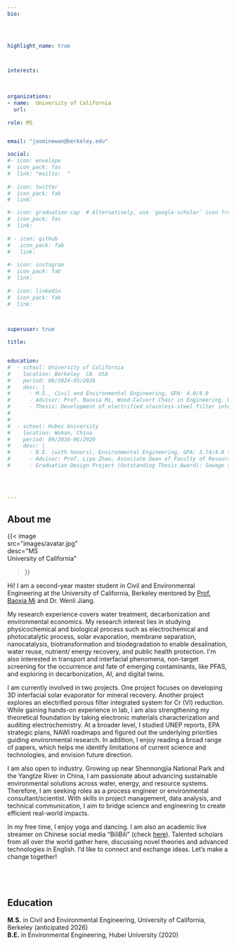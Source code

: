 ```yaml
---
bio: 


 
    
highlight_name: true



interests:
 

 
organizations:
- name:  University of California
  url:  
  
role: MS 


email: "jasminewan@berkeley.edu"

social:
#- icon: envelope
#  icon_pack: fas
#  link: "mailto:  "
  
#- icon: twitter
#  icon_pack: fab
#  link: 

#- icon: graduation-cap  # Alternatively, use `google-scholar` icon from `ai` icon pack
#  icon_pack: fas
#  link: 
  
# - icon: github
#   icon_pack: fab
#   link: 
  
#- icon: instagram
#  icon_pack: fab
#  link:  
  
#- icon: linkedin
#  icon_pack: fab
#  link: 
    


superuser: true

title: 


education: 
#  - school: University of California
#    location: Berkeley  CA  USA
#    period: 08/2024-05/2026
#    desc: |
#      - M.S., Civil and Environmental Engineering, GPA: 4.0/4.0                                                                       
#      - Advisor: Prof. Baoxia Mi, Wood-Calvert Chair in Engineering, UC Berkeley
#      - Thesis: Development of electrified stainless-steel filter integrated reduction-filtration system for Cr (VI) removal in wastewater (In preparation, check the title with Wenli)  
#    
#    
#  - school: Hubei University
#    location: Wuhan, China
#    period: 09/2016-06/2020
#    desc: |
#      - B.E. (with honors), Environmental Engineering, GPA: 3.74/4.0 (WES)                                                   
#      - Advisor: Prof. Liya Zhao, Associate Dean of Faculty of Resources and Environmental Science 
#      - Graduation Design Project (Outstanding Thesis Award): Sewage treatment project design in a mountainous town (implemented circulating activated sludge process; including 14 detailed CAD technical drawings covering site layout, hydraulic profile, process flow diagrams, equipment specifications, and technical schematics for all the treatment units)

                                                                                                                                                    
    

---
```


## About  me

{{< image  
src="images/avatar.jpg"  
desc="MS <br> University of California"  
>}}

Hi! I am a second-year master student in Civil and Environmental Engineering at the University of California, Berkeley mentored by [Prof. Baoxia Mi](https://ce.berkeley.edu/people/faculty/mi) and Dr. Wenli Jiang.

My research experience covers water treatment, decarbonization and environmental economics. My research interest lies in studying physicochemical and biological process such as electrochemical and photocatalytic process, solar evaporation, membrane separation, nanocatalysis, biotransformation and biodegradation to enable desalination, water reuse, nutrient/ energy recovery, and public health protection. I'm also interested in transport and interfacial phenomena, non-target screening for the occurrence and fate of emerging contaminants, like PFAS, and exploring in decarbonization, AI, and digital twins. 

I am currently involved in two projects. One project focuses on developing 3D interfacial solar evaporator for mineral recovery. Another project explores an electrified porous filter integrated system for Cr (VI) reduction. While gaining hands-on experience in lab, I am also strengthening my theoretical foundation by taking electronic materials characterization and auditing electrochemistry. At a broader level, I studied UNEP reports, EPA strategic plans, NAWI roadmaps and figured out the underlying priorities guiding environmental research. In addition, I enjoy reading a broad range of papers, which helps me identify limitations of current science and technologies, and envision future direction.

I am also open to industry. Growing up near Shennongjia National Park and the Yangtze River in China, I am passionate about advancing sustainable environmental solutions across water, energy, and resource systems. Therefore, I am seeking roles as a process engineer or environmental consultant/scientist. With skills in project management, data analysis, and technical communication, I aim to bridge science and engineering to create efficient real-world impacts.

In my free time, I enjoy yoga and dancing. I am also an academic live streamer on Chinese social media “BiliBili” (check [here](https://space.bilibili.com/359483232)). Talented scholars from all over the world gather here, discussing novel theories and advanced technologies in English. I’d like to connect and exchange ideas. Let’s make a change together!


## &nbsp;
## Education

**M.S.** in Civil and Environmental Engineering, University of California, Berkeley (anticipated 2026)<br>
**B.E.** in Environmental Engineering, Hubei University (2020)
